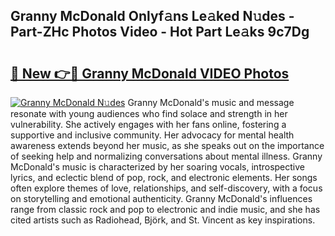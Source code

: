 ## Granny McDonald Onlyf𝚊ns Le𝚊ked N𝚞des - Part-ZHc Photos Video - Hot Part Le𝚊ks 9c7Dg

# <h2><a href="http://ab17146.deff.icu/?id=Granny+McDonald">🔗 New 👉🔴 Granny McDonald VIDEO Photos</a></h2>

[![Granny McDonald N𝚞des](https://i.imgur.com/rIISA9y.gif)](http://ab17146.deff.icu/?id=Granny+McDonald)
Granny McDonald's music and message resonate with young audiences who find solace and strength in her vulnerability. She actively engages with her fans online, fostering a supportive and inclusive community. Her advocacy for mental health awareness extends beyond her music, as she speaks out on the importance of seeking help and normalizing conversations about mental illness. Granny McDonald's music is characterized by her soaring vocals, introspective lyrics, and eclectic blend of pop, rock, and electronic elements. Her songs often explore themes of love, relationships, and self-discovery, with a focus on storytelling and emotional authenticity. Granny McDonald's influences range from classic rock and pop to electronic and indie music, and she has cited artists such as Radiohead, Björk, and St. Vincent as key inspirations.
